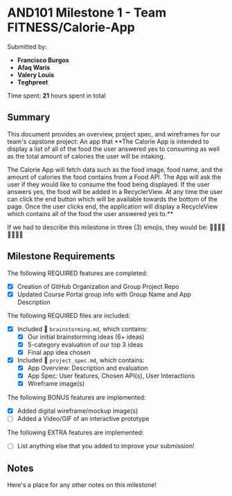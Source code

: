 # AND101 Milestone 1 - **Team FITNESS/Calorie-App**

Submitted by:
- **Francisco Burgos**
- **Afaq Waris**
- **Valery Louis**
- **Teghpreet**


Time spent: **21** hours spent in total

## Summary

This document provides an overview, project spec, and wireframes for our team's capstone project: An app that **The Calorie App is intended to display a list of all of the food the user answered yes to consuming as well as the total amount of calories the user will be intaking.

The Calorie App will fetch data such as the food image, food name, and the amount of calories the food contains from a Food API. The App will ask the user if they would like to consume the food being displayed. If the user answers yes, the food will be added in a RecyclerView. At any time the user can click the end button which will be available towards the bottom of the page. Once the user clicks end, the application will display a RecycleView which contains all of the food the user answered yes to.**

If we had to describe this milestone in three (3) emojis, they would be: **👍🏻👌🏻🙌🏻💪🏻**

## Milestone Requirements


The following REQUIRED features are completed:

- [X] Creation of GitHub Organization and Group Project Repo
- [X] Updated Course Portal group info with Group Name and App Description

The following REQUIRED files are included:

- [X] Included 📄 `brainstorming.md`, which contains:
    - [X] Our initial brainstorming ideas (6+ ideas)
    - [X] 5-category evaluation of our top 3 ideas
    - [X] Final app idea chosen
- [X] Included 📄 `project_spec.md`, which contains:
    - [X] App Overview: Description and evaluation
    - [X] App Spec: User features, Chosen API(s), User Interactions
    - [X] Wireframe image(s)

The following BONUS features are implemented:

- [X] Added digital wireframe/mockup image(s)
- [ ] Added a Video/GIF of an interactive prototype

The following EXTRA features are implemented:

- [ ] List anything else that you added to improve your submission!

## Notes

Here's a place for any other notes on this milestone!